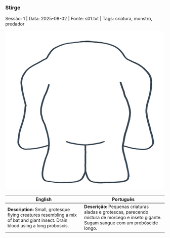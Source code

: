 ### Stirge

Sessão: 1 | Data: 2025-08-02 | Fonte: s01.txt | Tags: criatura, monstro, predador

![Stirge](../../../assets/monsters/monster_blank.png)

| English | Português |
|---------|-----------|
| **Description:** Small, grotesque flying creatures resembling a mix of bat and giant insect. Drain blood using a long proboscis. | **Descrição:** Pequenas criaturas aladas e grotescas, parecendo mistura de morcego e inseto gigante. Sugam sangue com um probóscide longo. |


















